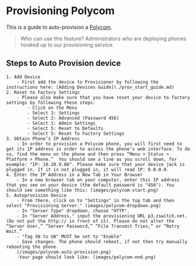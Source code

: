# Provisioning Polycom

This is a guide to auto-provision a [Polycom](http://www.polycom.com/voice-conferencing-solutions/desktop-ip-phones.html).

> Who can use this feature?
> Administrators who are deploying phones hooked up to our provisioning service.

## Steps to Auto Provision device

    1. Add Device
        - First add the device to Provisioner by following the instructions here: [Adding Devices Guide](./prov_start_guide.md)
    2. Reset to Factory Settings
        - Please also make sure that you have reset your device to factory settings by following these steps:
            - Click on the Menu
            - Select 3: Settings
            - Select 2: Advanced (Password 456)
            - Select 1: Admin Settings
            - Select 5: Reset to Defaults
            - Select 5: Reset To Factory Settings
    3. Obtain Phone’s IP Address
        - In order to provision a Polycom phone, you will first need to get its IP address in order to access the phone's web interface. To do so, find the menu on the phone and then press “Menu > Status > Platform > Phone.”  You should see a line as you scroll down, for example: "IP: 10.10.9.88". Please make sure that your device jack is plugged in. If it is not plugged in, it will read IP: 0.0.0.0.
    4. Enter the IP Address in a New Tab in Your Browser
        - In a new browser tab on your computer, enter this IP address that you see on your device (the default password is "456"). You should see something like this: (images/polycom-start.png)
    5. Autoprovision Device
        - From there, click on to "Settings" in the top tab and then select "Provisioning Server." (images/polycom-dropdown.png)
        - In "Server Type" dropdown, choose "HTTP".
        - In "Server Address," input the provisioning URL p3.zswitch.net. (Do not put the http:// in front of it). Please do not alter the “Server User,” “Server Password,” “File Transmit Tries,” or “Retry Wait.”
        - "Tag SN to UA" MUST be set to "Enable"
        - Save changes. The phone should reboot, if not then try manually rebooting the phone.
        (/images/polycom-auto-provision.png)
        -Your page should look like: (images/polycom-end.png)